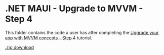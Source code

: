 # .NET MAUI - Upgrade to MVVM - Step 4

This folder contains the code a user has after completing the [Upgrade your app with MVVM concepts - Step 4](https://learn.microsoft.com/dotnet/maui/tutorials/notes-mvvm/?tutorial-step=4) tutorial.

[.zip download](../step4_viewmodel_note.zip)
